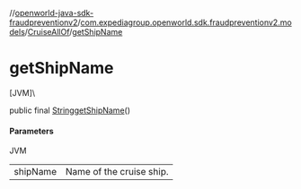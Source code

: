//[openworld-java-sdk-fraudpreventionv2](../../../index.md)/[com.expediagroup.openworld.sdk.fraudpreventionv2.models](../index.md)/[CruiseAllOf](index.md)/[getShipName](get-ship-name.md)

# getShipName

[JVM]\

public final [String](https://docs.oracle.com/javase/8/docs/api/java/lang/String.html)[getShipName](get-ship-name.md)()

#### Parameters

JVM

| | |
|---|---|
| shipName | Name of the cruise ship. |
